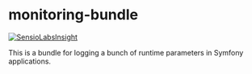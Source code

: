monitoring-bundle
=================

[![SensioLabsInsight](https://insight.sensiolabs.com/projects/9c302589-8938-4ab6-a9d5-c96e155ae68c/mini.png)](https://insight.sensiolabs.com/projects/9c302589-8938-4ab6-a9d5-c96e155ae68c)

This is a bundle for logging a bunch of runtime parameters in Symfony applications.
